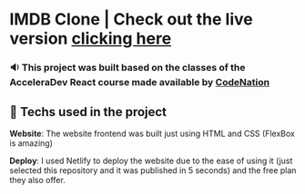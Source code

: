 # IMDB Clone | Check out the live version [clicking here](https://sharp-roentgen-0a9b1f.netlify.com/)

### :sound: This project was built based on the classes of the AcceleraDev React course made available by [CodeNation](https://codenation.dev/)

## :straight_ruler: Techs used in the project

**Website**: The website frontend was built just using HTML and CSS (FlexBox is amazing)

**Deploy**: I used Netlify to deploy the website due to the ease of using it (just selected this repository and it was published in 5 seconds) and the free plan they also offer.

